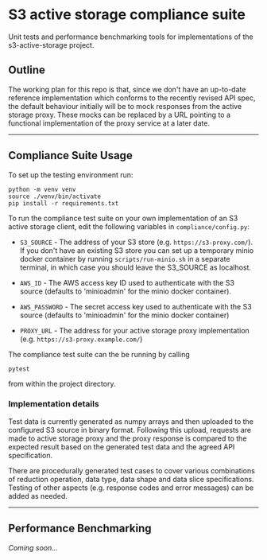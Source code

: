 # S3 active storage compliance suite

Unit tests and performance benchmarking tools for implementations of the s3-active-storage project.

## Outline 

The working plan for this repo is that, since we don't have an up-to-date reference implementation which conforms to the recently revised API spec, the default behaviour initially will be to mock responses from the active storage proxy. These mocks can be replaced by a URL pointing to a functional implementation of the proxy service at a later date.

---

## Compliance Suite Usage

To set up the testing environment run:

```
python -m venv venv
source ./venv/bin/activate
pip install -r requirements.txt
```

To run the compliance test suite on your own implementation of an S3 active storage client, edit the following variables in `compliance/config.py`:

- `S3_SOURCE` - The address of your S3 store (e.g. `https://s3-proxy.com/`). If you don't have an existing S3 store you can set up a temporary minio docker container by running `scripts/run-minio.sh` in a separate terminal, in which case you should leave the S3_SOURCE as localhost.
  
- `AWS_ID` - The AWS access key ID used to authenticate with the S3 source (defaults to 'minioadmin' for the minio docker container).

- `AWS_PASSWORD` - The secret access key used to authenticate with the S3 source (defaults to 'minioadmin' for the minio docker container)

- `PROXY_URL` - The address for your active storage proxy implementation (e.g. `https://s3-proxy.example.com/`)

The compliance test suite can the be running by calling 
```
pytest
```
from within the project directory.

### Implementation details

Test data is currently generated as numpy arrays and then uploaded to the configured S3 source in binary format. Following this upload, requests are made to active storage proxy and the proxy response is compared to the expected result based on the generated test data and the agreed API specification.

There are procedurally generated test cases to cover various combinations of reduction operation, data type, data shape and data slice specifications. Testing of other aspects (e.g. response codes and error messages) can be added as needed.


---

## Performance Benchmarking

_Coming soon..._
